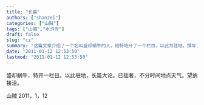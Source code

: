 ```yaml
---
title: "长篇"
authors: ["shanzei"]
categories: ["山贼"]
tags: ["山贼","水浒传"]
draft: false
slug: "cz"
summary: "这篇文章介绍了一个名叫盛却蜗牛的人，他特地开了一个栏目，以此为驻地，撰写了一些长篇大论的文章。这些文章不受时间、地点和天气的限制，作者希望能够得到更多人的认可和接洽。文章末尾提到了一个时间，2011年1月12日。"
date: "2011-01-12 12:53:50"
lastmod: "2011-01-12 12:53:50"
---
```


盛却蜗牛，特开一栏目。以此驻地，长篇大论。已拙著，不分时间地点天气。望纳接洽。

山贼 2011，1，12
